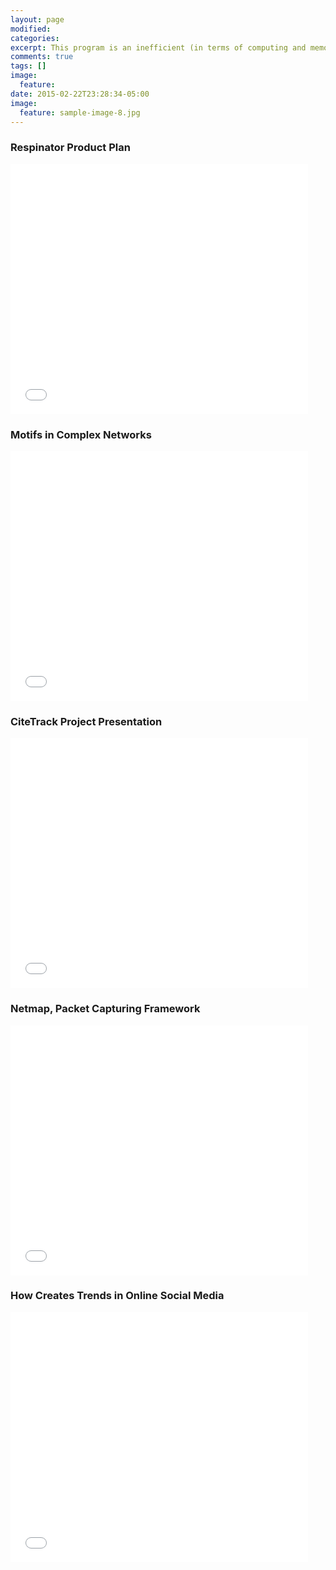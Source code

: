 ```yaml
---
layout: page
modified:
categories: 
excerpt: This program is an inefficient (in terms of computing and memory complexity) yet simple demonstration to implement k-nearest neighbors unsupervised classification algorithm.
comments: true
tags: []
image:
  feature:
date: 2015-02-22T23:28:34-05:00
image:
  feature: sample-image-8.jpg
---
```


### Respinator Product Plan
<iframe src="//www.slideshare.net/slideshow/embed_code/45097993" width="476" height="400" frameborder="0" marginwidth="0" marginheight="0" scrolling="no"></iframe>


### Motifs in Complex Networks
<iframe src="//www.slideshare.net/slideshow/embed_code/45098096" width="476" height="400" frameborder="0" marginwidth="0" marginheight="0" scrolling="no"></iframe>


### CiteTrack Project Presentation
<iframe src="//www.slideshare.net/slideshow/embed_code/45098121" width="476" height="400" frameborder="0" marginwidth="0" marginheight="0" scrolling="no"></iframe>


### Netmap, Packet Capturing Framework
<iframe src="//www.slideshare.net/slideshow/embed_code/45098152" width="476" height="400" frameborder="0" marginwidth="0" marginheight="0" scrolling="no"></iframe>


### How Creates Trends in Online Social Media
<iframe src="//www.slideshare.net/slideshow/embed_code/45098064" width="476" height="400" frameborder="0" marginwidth="0" marginheight="0" scrolling="no"></iframe> 
